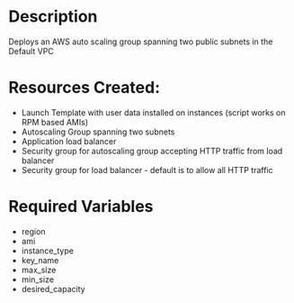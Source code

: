 # Description

Deploys an AWS auto scaling group spanning two public subnets in the Default VPC

# Resources Created: 

* Launch Template with user data installed on instances (script works on RPM based AMIs)
* Autoscaling Group spanning two subnets
* Application load balancer 
* Security group for autoscaling group accepting HTTP traffic from load balancer
* Security group for load balancer - default is to allow all HTTP traffic 

# Required Variables

* region
* ami
* instance_type
* key_name
* max_size
* min_size
* desired_capacity
